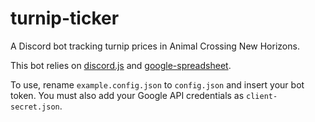 # turnip-ticker

A Discord bot tracking turnip prices in Animal Crossing New Horizons.

This bot relies on [discord.js](https://discord.js.org/#/docs/main/stable/general/welcome) and [google-spreadsheet](https://www.npmjs.com/package/google-spreadsheet).

To use, rename `example.config.json` to `config.json` and insert your bot token. You must also add your Google API credentials as `client-secret.json`.
